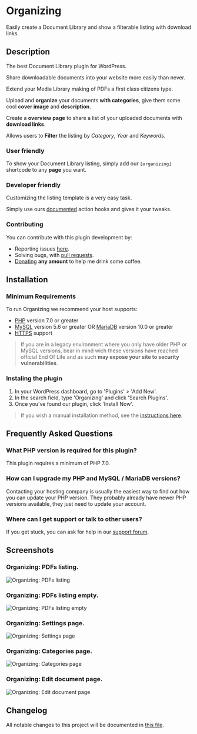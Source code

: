 # Organizing

Easily create a Document Library and show a filterable listing with download links.

## Description

The best Document Library plugin for WordPress.

Share downloadable documents into your website more easily than never.

Extend your Media Library making of PDFs a first class citizens type.

Upload and **organize** your documents **with categories**, give them some cool **cover image** and **description**.

Create a **overview page** to share a list of your uploaded documents with **download links**.

Allows users to **Filter** the listing by *Category*, *Year* and *Keywords*.

### User friendly

To show your Document Library listing, simply add our `[organizing]` shortcode to any **page** you want.

### Developer friendly

Customizing the listing template is a very easy task. 

Simply use ours [documented](https://github.com/HenriqueSilverio/organizing/wiki) action hooks and gives it your tweaks.

### Contributing

You can contribute with this plugin development by:

- Reporting issues [here](https://github.com/HenriqueSilverio/organizing/issues).
- Solving bugs, with [pull requests](https://github.com/HenriqueSilverio/organizing/pulls).
- [Donating](https://pag.ae/bhdkncn) **any amount** to help me drink some coffee.

## Installation

### Minimum Requirements

To run Organizing we recommend your host supports:

- [PHP](http://www.php.net) version 7.0 or greater
- [MySQL](http://www.mysql.com) version 5.6 or greater OR [MariaDB](https://mariadb.org) version 10.0 or greater
- [HTTPS](https://wordpress.org/news/2016/12/moving-toward-ssl) support

> If you are in a legacy environment where you only have older PHP or MySQL versions, bear in mind wich these versions have reached official End Of Life and as such **may expose your site to security vulnerabilities**.

### Instaling the plugin

1. In your WordPress dashboard, go to 'Plugins' > 'Add New'.
1. In the search field, type 'Organizing' and click 'Search Plugins'.
1. Once you’ve found our plugin, click 'Install Now'.

> If you wish a manual installation method, see the [instructions here](https://codex.wordpress.org/Managing_Plugins#Manual_Plugin_Installation). 

## Frequently Asked Questions

### What PHP version is required for this plugin?

This plugin requires a minimum of PHP 7.0.

### How can I upgrade my PHP and MySQL / MariaDB versions?

Contacting your hosting company is usually the easiest way to find out how you can update your PHP version. They probably already have newer PHP versions available, they just need to update your account.

### Where can I get support or talk to other users?

If you get stuck, you can ask for help in our [support forum](https://wordpress.org/support/plugin/organizing).

## Screenshots

### Organizing: PDFs listing.

![Organizing: PDFs listing](organizing/assets/screenshot-1.png)

### Organizing: PDFs listing empty.

![Organizing: PDFs listing empty](organizing/assets/screenshot-2.png)

### Organizing: Settings page.

![Organizing: Settings page](organizing/assets/screenshot-3.png)

### Organizing: Categories page.

![Organizing: Categories page](organizing/assets/screenshot-4.png)

### Organizing: Edit document page.

![Organizing: Edit document page](organizing/assets/screenshot-5.png)

## Changelog

All notable changes to this project will be documented in [this file](CHANGELOG.md).

